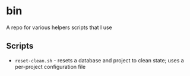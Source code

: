 bin
===

A repo for various helpers scripts that I use

## Scripts

- `reset-clean.sh` - resets a database and project to clean state; uses a per-project configuration file

